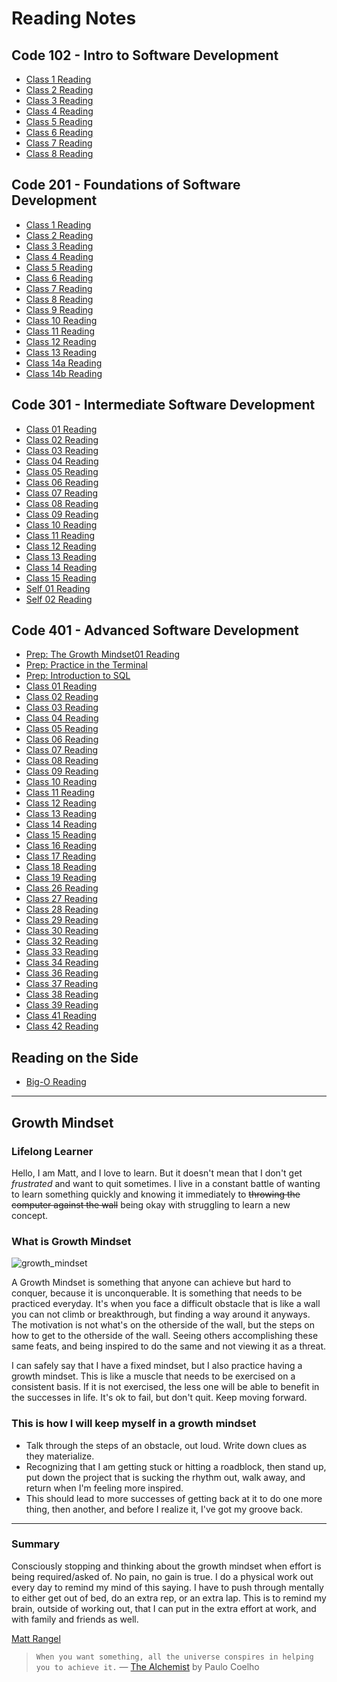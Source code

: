 # Reading Notes

## Code 102 - Intro to Software Development

- [Class 1 Reading](./100class/class1reading.md)
- [Class 2 Reading](./100class/read02reflection.md)
- [Class 3 Reading](./100class/class3.md)
- [Class 4 Reading](./100class/class4.md)
- [Class 5 Reading](./100class/class5.md)
- [Class 6 Reading](./100class/class6.md)
- [Class 7 Reading](./100class/class7.md)
- [Class 8 Reading](./100class/class8.md)

## Code 201 - Foundations of Software Development

- [Class 1 Reading](./201class/201class-01.md)
- [Class 2 Reading](./201class/201class-02.md)
- [Class 3 Reading](./201class/201class-03.md)
- [Class 4 Reading](./201class/201class-04.md)
- [Class 5 Reading](./201class/201class-05.md)
- [Class 6 Reading](./201class/201class-06.md)
- [Class 7 Reading](./201class/201class-07.md)
- [Class 8 Reading](./201class/201class-08.md)
- [Class 9 Reading](./201class/201class-09.md)
- [Class 10 Reading](./201class/201class-10.md)
- [Class 11 Reading](./201class/201class-11.md)
- [Class 12 Reading](./201class/201class-12.md)
- [Class 13 Reading](./201class/201class-13.md)
- [Class 14a Reading](./201class/201class-14a.md)
- [Class 14b Reading](./201class/201class-14b.md)

## Code 301 - Intermediate Software Development

- [Class 01 Reading](./301class/301class-01.md)
- [Class 02 Reading](./301class/301class-02.md)
- [Class 03 Reading](./301class/301class-03.md)
- [Class 04 Reading](./301class/301class-04.md)
- [Class 05 Reading](./301class/301class-05.md)
- [Class 06 Reading](./301class/301class-06.md)
- [Class 07 Reading](./301class/301class-07.md)
- [Class 08 Reading](./301class/301class-08.md)
- [Class 09 Reading](./301class/301class-09.md)
- [Class 10 Reading](./301class/301class-10.md)
- [Class 11 Reading](./301class/301class-11.md)
- [Class 12 Reading](./301class/301class-12.md)
- [Class 13 Reading](./301class/301class-13.md)
- [Class 14 Reading](./301class/301class-14.md)
- [Class 15 Reading](./301class/301class-15.md)
- [Self 01 Reading](./301class/301self-01.md)
- [Self 02 Reading](./301class/301self-02.md)

## Code 401 - Advanced Software Development

- [Prep: The Growth Mindset01 Reading](./401class/401class-pre01.md)
- [Prep: Practice in the Terminal](./401class/401class-pre02.md)
- [Prep: Introduction to SQL](./401class/401class-pre03.md)
- [Class 01 Reading](./401class/401class-01.md)
- [Class 02 Reading](./401class/401class-02.md)
- [Class 03 Reading](./401class/401class-03.md)
- [Class 04 Reading](./401class/401class-04.md)
- [Class 05 Reading](./401class/401class-05.md)
- [Class 06 Reading](./401class/401class-06.md)
- [Class 07 Reading](./401class/401class-07.md)
- [Class 08 Reading](./401class/401class-08.md)
- [Class 09 Reading](./401class/401class-09.md)
- [Class 10 Reading](./401class/401class-10.md)
- [Class 11 Reading](./401class/401class-11.md)
- [Class 12 Reading](./401class/401class-12.md)
- [Class 13 Reading](./401class/401class-13.md)
- [Class 14 Reading](./401class/401class-14.md)
- [Class 15 Reading](./401class/401class-15.md)
- [Class 16 Reading](./401class/401class-16.md)
- [Class 17 Reading](./401class/401class-17.md)
- [Class 18 Reading](./401class/401class-18.md)
- [Class 19 Reading](./401class/401class-19.md)
- [Class 26 Reading](./401class/401class-26.md)
- [Class 27 Reading](./401class/401class-27.md)
- [Class 28 Reading](./401class/401class-28.md)
- [Class 29 Reading](./401class/401class-29.md)
- [Class 30 Reading](./401class/401class-30.md)
- [Class 32 Reading](./401class/401class-32.md)
- [Class 33 Reading](./401class/401class-33.md)
- [Class 34 Reading](./401class/401class-34.md)
- [Class 36 Reading](./401class/401class-36.md)
- [Class 37 Reading](./401class/401class-37.md)
- [Class 38 Reading](./401class/401class-38.md)
- [Class 39 Reading](./401class/401class-39.md)
- [Class 41 Reading](./401class/401class-41.md)
- [Class 42 Reading](./401class/401class-42.md)

## Reading on the Side

- [Big-O Reading](./dailys/side-01.md)

---------------

## Growth Mindset

### Lifelong Learner

Hello, I am Matt, and I love to learn. But it doesn't mean that I don't get *frustrated* and want to quit sometimes. I live in a constant battle of wanting to learn something quickly and knowing it immediately to ~~throwing the computer against the wall~~ being okay with struggling to learn a new concept.

### What is Growth Mindset

![growth_mindset](https://user-images.githubusercontent.com/95889943/146064901-7bef9445-55b0-4c31-9e17-badc8edc9e97.jpeg)

A Growth Mindset is something that anyone can achieve but hard to conquer, because it is unconquerable. It is something that needs to be practiced everyday. It's when you face a difficult obstacle that is like a wall you can not climb or breakthrough, but finding a way around it anyways. The motivation is not what's on the otherside of the wall, but the steps on how to get to the otherside of the wall. Seeing others accomplishing these same feats, and being inspired to do the same and not viewing it as a threat.

I can safely say that I have a fixed mindset, but I also practice having a growth mindset. This is like a muscle that needs to be exercised on a consistent basis. If it is not exercised, the less one will be able to benefit in the successes in life. It's ok to fail, but don't quit. Keep moving forward.

### This is how I will keep myself in a growth mindset

- Talk through the steps of an obstacle, out loud. Write down clues as they materialize.
- Recognizing that I am getting stuck or hitting a roadblock, then stand up, put down the project that is sucking the rhythm out, walk away, and return when I'm feeling more inspired.
- This should lead to more successes of getting back at it to do one more thing, then another, and before I realize it, I've got my groove back.

---------------

### Summary

Consciously stopping and thinking about the growth mindset when effort is being required/asked of. No pain, no gain is true. I do a physical work out every day to remind my mind of this saying. I have to push through mentally to either get out of bed, do an extra rep, or an extra lap. This is to remind my brain, outside of working out, that I can put in the extra effort at work, and with family and friends as well.

[Matt Rangel][2]

[2]: <https://github.com/rangelMatt> "Matt's GitHub"

> `When you want something, all the universe conspires in helping you to achieve it.` — [The Alchemist][1] by Paulo Coelho

[1]: <https://g.co/kgs/Tz6J9W> "The Universe Conspires"
